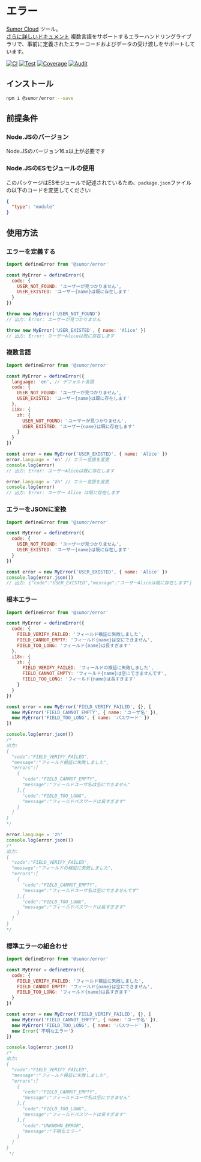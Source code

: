 # エラー

[Sumor Cloud](https://sumor.cloud) ツール。  
[さらに詳しいドキュメント](https://sumor.cloud)
複数言語をサポートするエラーハンドリングライブラリで、事前に定義されたエラーコードおよびデータの受け渡しをサポートしています。

[![CI](https://github.com/sumor-cloud/error/actions/workflows/ci.yml/badge.svg)](https://github.com/sumor-cloud/error/actions/workflows/ci.yml)
[![Test](https://github.com/sumor-cloud/error/actions/workflows/ut.yml/badge.svg)](https://github.com/sumor-cloud/error/actions/workflows/ut.yml)
[![Coverage](https://github.com/sumor-cloud/error/actions/workflows/coverage.yml/badge.svg)](https://github.com/sumor-cloud/error/actions/workflows/coverage.yml)
[![Audit](https://github.com/sumor-cloud/error/actions/workflows/audit.yml/badge.svg)](https://github.com/sumor-cloud/error/actions/workflows/audit.yml)

## インストール

```bash
npm i @sumor/error --save
```

## 前提条件

### Node.JSのバージョン

Node.JSのバージョン16.x以上が必要です

### Node.JSのESモジュールの使用

このパッケージはESモジュールで記述されているため、`package.json`ファイルの以下のコードを変更してください:

```json
{
  "type": "module"
}
```

## 使用方法

### エラーを定義する

```js
import defineError from '@sumor/error'

const MyError = defineError({
  code: {
    USER_NOT_FOUND: 'ユーザーが見つかりません',
    USER_EXISTED: 'ユーザー{name}は既に存在します'
  }
})

throw new MyError('USER_NOT_FOUND')
// 出力: Error: ユーザーが見つかりません

throw new MyError('USER_EXISTED', { name: 'Alice' })
// 出力: Error: ユーザーAliceは既に存在します
```

### 複数言語

```js
import defineError from '@sumor/error'

const MyError = defineError({
  language: 'en', // デフォルト言語
  code: {
    USER_NOT_FOUND: 'ユーザーが見つかりません',
    USER_EXISTED: 'ユーザー{name}は既に存在します'
  },
  i18n: {
    zh: {
      USER_NOT_FOUND: 'ユーザーが見つかりません',
      USER_EXISTED: 'ユーザー{name}は既に存在します'
    }
  }
})

const error = new MyError('USER_EXISTED', { name: 'Alice' })
error.language = 'en' // エラー言語を変更
console.log(error)
// 出力: Error: ユーザーAliceは既に存在します

error.language = 'zh' // エラー言語を変更
console.log(error)
// 出力: Error: ユーザー Alice は既に存在します
```

### エラーをJSONに変換

```js
import defineError from '@sumor/error'

const MyError = defineError({
  code: {
    USER_NOT_FOUND: 'ユーザーが見つかりません',
    USER_EXISTED: 'ユーザー{name}は既に存在します'
  }
})

const error = new MyError('USER_EXISTED', { name: 'Alice' })
console.log(error.json())
// 出力: {"code":"USER_EXISTED","message":"ユーザーAliceは既に存在します"}
```

### 根本エラー

```js
import defineError from '@sumor/error'

const MyError = defineError({
  code: {
    FIELD_VERIFY_FAILED: 'フィールド検証に失敗しました',
    FIELD_CANNOT_EMPTY: 'フィールド{name}は空にできません',
    FIELD_TOO_LONG: 'フィールド{name}は長すぎます'
  },
  i18n: {
    zh: {
      FIELD_VERIFY_FAILED: 'フィールドの検証に失敗しました',
      FIELD_CANNOT_EMPTY: 'フィールド{name}は空にできませんです',
      FIELD_TOO_LONG: 'フィールド{name}は長すぎます'
    }
  }
})

const error = new MyError('FIELD_VERIFY_FAILED', {}, [
  new MyError('FIELD_CANNOT_EMPTY', { name: 'ユーザ名' }),
  new MyError('FIELD_TOO_LONG', { name: 'パスワード' })
])

console.log(error.json())
/* 
出力: 
{
  "code":"FIELD_VERIFY_FAILED",
  "message":"フィールド検証に失敗しました",
  "errors":[
    {
      "code":"FIELD_CANNOT_EMPTY",
      "message":"フィールドユーザ名は空にできません"
    },{
      "code":"FIELD_TOO_LONG",
      "message":"フィールドパスワードは長すぎます"
    }
  ]
}
*/

error.language = 'zh'
console.log(error.json())
/*
出力:
{
  "code":"FIELD_VERIFY_FAILED",
  "message":"フィールドの検証に失敗しました",
  "errors":[
    {
      "code":"FIELD_CANNOT_EMPTY",
      "message":"フィールドユーザ名は空にできませんです"
    },{
      "code":"FIELD_TOO_LONG",
      "message":"フィールドパスワードは長すぎます"
    }
  ]
}
*/
```

### 標準エラーの組合わせ

```js
import defineError from '@sumor/error'

const MyError = defineError({
  code: {
    FIELD_VERIFY_FAILED: 'フィールド検証に失敗しました',
    FIELD_CANNOT_EMPTY: 'フィールド{name}は空にできません',
    FIELD_TOO_LONG: 'フィールド{name}は長すぎます'
  }
})

const error = new MyError('FIELD_VERIFY_FAILED', {}, [
  new MyError('FIELD_CANNOT_EMPTY', { name: 'ユーザ名' }),
  new MyError('FIELD_TOO_LONG', { name: 'パスワード' }),
  new Error('不明なエラー')
])

console.log(error.json())
/*
出力:
{
  "code":"FIELD_VERIFY_FAILED",
  "message":"フィールド検証に失敗しました",
  "errors":[
    {
      "code":"FIELD_CANNOT_EMPTY",
      "message":"フィールドユーザ名は空にできません"
    },{
      "code":"FIELD_TOO_LONG",
      "message":"フィールドパスワードは長すぎます"
    },{
      "code":"UNKNOWN_ERROR",
      "message":"不明なエラー"
    }
  ]
}
 */
```